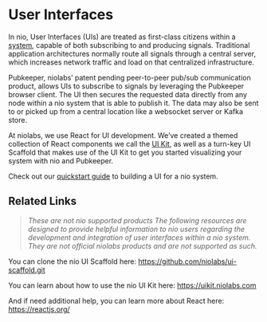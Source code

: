 # User Interfaces
In nio, User Interfaces (UIs) are treated as first-class citizens within a [system](/systems/README.md), capable of both subscribing to and producing signals. Traditional application architectures normally route all signals through a central server, which increases network traffic and load on that centralized infrastructure.

Pubkeeper, niolabs’ patent pending peer-to-peer pub/sub communication product, allows UIs to subscribe to signals by leveraging the Pubkeeper browser client. The UI then secures the requested data directly from any node within a nio system that is able to publish it. The data may also be sent to or picked up from a central location like a websocket server or Kafka store.

At niolabs, we use React for UI development. We’ve created a themed collection of React components we call the [UI Kit](https://uikit.niolabs.com), as well as a turn-key UI Scaffold that makes use of the UI Kit to get you started visualizing your system with nio and Pubkeeper.

Check out our [quickstart guide](/ui/build-a-ui.md) to building a UI for a nio system.

## Related Links
> _These are not nio supported products
> The following resources are designed to provide helpful information to nio users regarding the development and integration of user interfaces within a nio system. They are not official niolabs products and are not supported as such._

You can clone the nio UI Scaffold here: https://github.com/niolabs/ui-scaffold.git

You can learn about how to use the nio UI Kit here: https://uikit.niolabs.com

And if need additional help, you can learn more about React here: https://reactjs.org/
